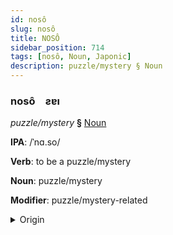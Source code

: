 ```yaml
---
id: nosô
slug: nosô
title: NOSÔ
sidebar_position: 714
tags: [nosô, Noun, Japonic]
description: puzzle/mystery § Noun
---
```


### nosô&emsp;<span kind="abugida">ƨɐı</span>

*puzzle/mystery* **§** [Noun](../../tags/Noun)

**IPA**: /ˈnɑ.so/

**Verb**: to be a puzzle/mystery

**Noun**: puzzle/mystery

**Modifier**: puzzle/mystery-related

<details>
    <summary>Origin</summary>
    Japanese なぞ nazo [na̠zo̞]<br/>
    <em>Japonic Language Family</em>
</details>
